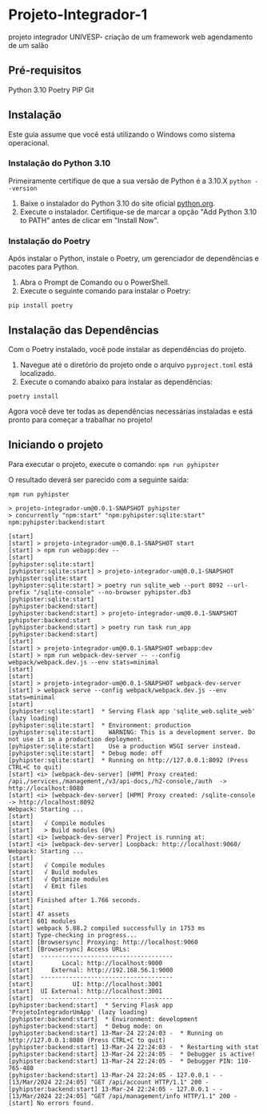 # Projeto-Integrador-1
projeto integrador UNIVESP- criação de um framework web agendamento de um salão 

## Pré-requisitos
Python 3.10
Poetry
PIP
Git

## Instalação

Este guia assume que você está utilizando o Windows como sistema operacional.

### Instalação do Python 3.10
Primeiramente certifique de que a sua versão de Python é a 3.10.X
```python --version```

1. Baixe o instalador do Python 3.10 do site oficial [python.org](https://www.python.org/downloads/release/python-3100/).
2. Execute o instalador. Certifique-se de marcar a opção "Add Python 3.10 to PATH" antes de clicar em "Install Now".

### Instalação do Poetry

Após instalar o Python, instale o Poetry, um gerenciador de dependências e pacotes para Python.

1. Abra o Prompt de Comando ou o PowerShell.
2. Execute o seguinte comando para instalar o Poetry:

```pip install poetry```

## Instalação das Dependências

Com o Poetry instalado, você pode instalar as dependências do projeto.

1. Navegue até o diretório do projeto onde o arquivo `pyproject.toml` está localizado.
2. Execute o comando abaixo para instalar as dependências:

```poetry install```

Agora você deve ter todas as dependências necessárias instaladas e está pronto para começar a trabalhar no projeto!

## Iniciando o projeto

Para executar o projeto, execute o comando:
```npm run pyhipster```

O resultado deverá ser parecido com a seguinte saída:


```
npm run pyhipster

> projeto-integrador-um@0.0.1-SNAPSHOT pyhipster
> concurrently "npm:start" "npm:pyhipster:sqlite:start" npm:pyhipster:backend:start

[start]
[start] > projeto-integrador-um@0.0.1-SNAPSHOT start
[start] > npm run webapp:dev --
[start]
[pyhipster:sqlite:start]
[pyhipster:sqlite:start] > projeto-integrador-um@0.0.1-SNAPSHOT pyhipster:sqlite:start
[pyhipster:sqlite:start] > poetry run sqlite_web --port 8092 --url-prefix "/sqlite-console" --no-browser pyhipster.db3
[pyhipster:sqlite:start]
[pyhipster:backend:start]
[pyhipster:backend:start] > projeto-integrador-um@0.0.1-SNAPSHOT pyhipster:backend:start
[pyhipster:backend:start] > poetry run task run_app
[pyhipster:backend:start]
[start]
[start] > projeto-integrador-um@0.0.1-SNAPSHOT webapp:dev
[start] > npm run webpack-dev-server -- --config webpack/webpack.dev.js --env stats=minimal
[start]
[start]
[start] > projeto-integrador-um@0.0.1-SNAPSHOT webpack-dev-server
[start] > webpack serve --config webpack/webpack.dev.js --env stats=minimal
[start]
[pyhipster:sqlite:start]  * Serving Flask app 'sqlite_web.sqlite_web' (lazy loading)
[pyhipster:sqlite:start]  * Environment: production
[pyhipster:sqlite:start]    WARNING: This is a development server. Do not use it in a production deployment.
[pyhipster:sqlite:start]    Use a production WSGI server instead.
[pyhipster:sqlite:start]  * Debug mode: off
[pyhipster:sqlite:start]  * Running on http://127.0.0.1:8092 (Press CTRL+C to quit)
[start] <i> [webpack-dev-server] [HPM] Proxy created: /api,/services,/management,/v3/api-docs,/h2-console,/auth  -> http://localhost:8080
[start] <i> [webpack-dev-server] [HPM] Proxy created: /sqlite-console  -> http://localhost:8092
Webpack: Starting ...
[start]
[start]   √ Compile modules
[start]   > Build modules (0%)
[start] <i> [webpack-dev-server] Project is running at:
[start] <i> [webpack-dev-server] Loopback: http://localhost:9060/
Webpack: Starting ...
[start]
[start]   √ Compile modules
[start]   √ Build modules
[start]   √ Optimize modules
[start]   √ Emit files
[start]
[start] Finished after 1.766 seconds.
[start]
[start] 47 assets
[start] 601 modules
[start] webpack 5.88.2 compiled successfully in 1753 ms
[start] Type-checking in progress...
[start] [Browsersync] Proxying: http://localhost:9060
[start] [Browsersync] Access URLs:
[start]  -------------------------------------
[start]        Local: http://localhost:9000
[start]     External: http://192.168.56.1:9000
[start]  -------------------------------------
[start]           UI: http://localhost:3001
[start]  UI External: http://localhost:3001
[start]  -------------------------------------
[pyhipster:backend:start]  * Serving Flask app 'ProjetoIntegradorUmApp' (lazy loading)
[pyhipster:backend:start]  * Environment: development
[pyhipster:backend:start]  * Debug mode: on
[pyhipster:backend:start] 13-Mar-24 22:24:03 -  * Running on http://127.0.0.1:8080 (Press CTRL+C to quit)
[pyhipster:backend:start] 13-Mar-24 22:24:03 -  * Restarting with stat
[pyhipster:backend:start] 13-Mar-24 22:24:05 -  * Debugger is active!
[pyhipster:backend:start] 13-Mar-24 22:24:05 -  * Debugger PIN: 110-765-480
[pyhipster:backend:start] 13-Mar-24 22:24:05 - 127.0.0.1 - - [13/Mar/2024 22:24:05] "GET /api/account HTTP/1.1" 200 -
[pyhipster:backend:start] 13-Mar-24 22:24:05 - 127.0.0.1 - - [13/Mar/2024 22:24:05] "GET /api/management/info HTTP/1.1" 200 -
[start] No errors found.
```
